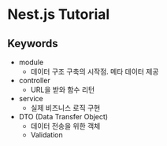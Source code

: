 # Nest.js Tutorial

## Keywords

- module
  - 데이터 구조 구축의 시작점. 메타 데이터 제공
- controller
  - URL을 받와 함수 리턴
- service
  - 실제 비즈니스 로직 구현
- DTO (Data Transfer Object)
  - 데이터 전송을 위한 객체
  - Validation
